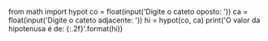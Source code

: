 from math import hypot
co = float(input('Digite o cateto oposto: '))
ca = float(input('Digite o cateto adjacente: '))
hi = hypot(co, ca)
print('O valor da hipotenusa é de: {:.2f}'.format(hi))
